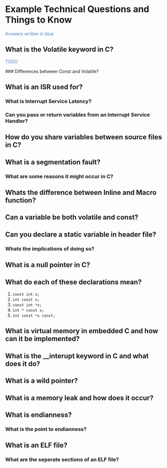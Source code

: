 # Example Technical Questions and Things to Know
<p style="color: rgb(80, 130, 200);">Answers written in blue</p>

## What is the Volatile keyword in C?
<p style="color: rgb(80, 130, 200);">TODO</p>
### Differences between Const and Volatile?

## What is an ISR used for?
### What is Interrupt Service Latency?
### Can you pass or return variables from an Interrupt Service Handler?

## How do you share variables between source files in C?

## What is a segmentation fault?
### What are some reasons it might occur in C?

## Whats the difference between Inline and Macro function?

## Can a variable be both volatile and const?

## Can you declare a static variable in header file?
### Whats the implications of doing so?

## What is a null pointer in C?

## What do each of these declarations mean?
1. `const int x;`
2. `int const x;`
3. `const int *x;`
4. `int * const x;`
5. `int const *x const;`

## What is virtual memory in embedded C and how can it be implemented?

## What is the __interupt keyword in C and what does it do?

## What is a wild pointer?

## What is a memory leak and how does it occur?

## What is endianness?
### What is the point to endianness?

## What is an ELF file?
### What are the seperate sections of an ELF file?

